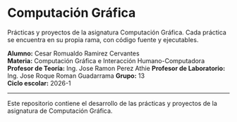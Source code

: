 # Computación Gráfica
Prácticas y proyectos de la asignatura Computación Gráfica. Cada práctica se encuentra en su propia rama, con código fuente y ejecutables.

**Alumno:** Cesar Romualdo Ramirez Cervantes  
**Materia:** Computación Gráfica e Interacción Humano-Computadora 
**Profesor de Teoría:** Ing. Jose Ramon Perez Athie
**Profesor de Laboratorio:** Ing. Jose Roque Roman Guadarrama 
**Grupo:** 13  
**Ciclo escolar:** 2026-1

---
Este repositorio contiene el desarrollo de las prácticas y proyectos de la asignatura de Computación Gráfica.
